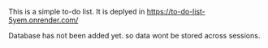 This is a simple to-do list. It is deplyed in https://to-do-list-5yem.onrender.com/ 

Database has not been added yet. so data wont be stored across sessions.
